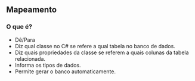 ## Mapeamento

### O que é?

- Dê/Para
- Diz qual classe no C# se refere a qual tabela no banco de dados.
- Diz quais propriedades da classe se referem a quais colunas da tabela relacionada.
- Informa os tipos de dados.
- Permite gerar o banco automaticamente.